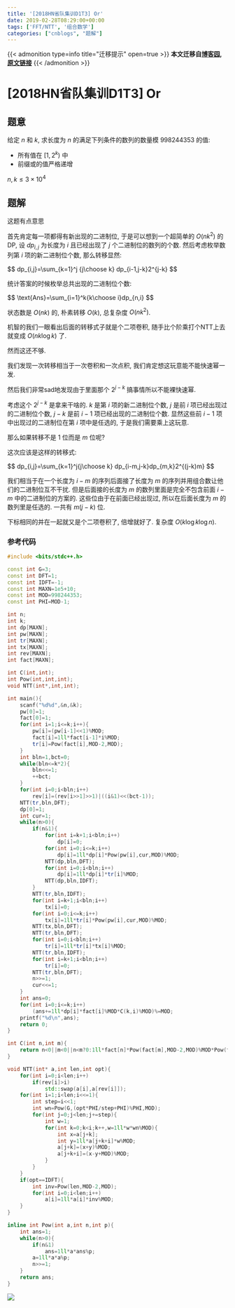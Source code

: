 ```yaml
---
title: '[2018HN省队集训D1T3] Or'
date: 2019-02-28T08:29:00+00:00
tags: ['FFT/NTT', '组合数学']
categories: ["cnblogs", "题解"]
---
```

{{< admonition type=info title="迁移提示" open=true >}}
**本文迁移自[博客园](https://rvalue.cnblogs.com), [原文链接](http://www.cnblogs.com/rvalue/archive/2019/02/28/10451243.html)**
{{< /admonition >}}

# [2018HN省队集训D1T3] Or

## 题意

给定 $n$ 和 $k$, 求长度为 $n$ 的满足下列条件的数列的数量模 $998244353$ 的值:

- 所有值在 $[1,2^k)$ 中
- 前缀或的值严格递增

$n,k\le 3\times 10^4$

## 题解

这题有点意思

首先肯定每一项都得有新出现的二进制位, 于是可以想到一个超简单的 $O(nk^2)$ 的DP, 设 $dp_{i,j}$ 为长度为 $i$ 且已经出现了 $j$ 个二进制位的数列的个数. 然后考虑枚举数列第 $i$ 项的新二进制位个数, 那么转移显然:

<div>
$$
dp_{i,j}=\sum_{k=1}^j {j\choose k} dp_{i-1,j-k}2^{j-k}
$$
</div>

统计答案的时候枚举总共出现的二进制位个数:

<div>
$$
\text{Ans}=\sum_{i=1}^k{k\choose i}dp_{n,i}
$$
</div>

状态数是 $O(nk)$ 的, 朴素转移 $O(k)$, 总复杂度 $O(nk^2)$.

机智的我们一眼看出后面的转移式子就是个二项卷积, 随手比个阶乘打个NTT上去就变成 $O(nk\log k)$ 了.

然而这还不够.

我们发现一次转移相当于一次卷积和一次点积, 我们肯定想这玩意能不能快速幂一发.

然后我们非常sad地发现由于里面那个 $2^{j-k}$ 搞事情所以不能裸快速幂.

考虑这个 $2^{j-k}$ 是拿来干啥的. $k$ 是第 $i$ 项的新二进制位个数, $j$ 是前 $i$ 项已经出现过的二进制位个数, $j-k$ 是前 $i-1$ 项已经出现的二进制位个数. 显然这些前 $i-1$ 项中出现过的二进制位在第 $i$ 项中是任选的, 于是我们需要乘上这玩意.

那么如果转移不是 $1$ 位而是 $m$ 位呢?

这次应该是这样的转移式:

<div>
$$
dp_{i,j}=\sum_{k=1}^j{j\choose k} dp_{i-m,j-k}dp_{m,k}2^{(j-k)m}
$$
</div>

我们相当于在一个长度为 $i-m$ 的序列后面接了长度为 $m$ 的序列并用组合数让他们的二进制位互不干扰. 但是后面接的长度为 $m$ 的数列里面是完全不包含前面 $i-m$ 中的二进制位的方案的. 这些位由于在前面已经出现过, 所以在后面长度为 $m$ 的数列里是任选的. 一共有 $m(j-k)$ 位.

下标相同的并在一起就又是个二项卷积了, 倍增就好了. 复杂度 $O(k \log k \log n)$.

### 参考代码

```cpp
#include <bits/stdc++.h>

const int G=3;
const int DFT=1;
const int IDFT=-1;
const int MAXN=1e5+10;
const int MOD=998244353;
const int PHI=MOD-1;

int n;
int k;
int dp[MAXN];
int pw[MAXN];
int tr[MAXN];
int tx[MAXN];
int rev[MAXN];
int fact[MAXN];

int C(int,int);
int Pow(int,int,int);
void NTT(int*,int,int);

int main(){
	scanf("%d%d",&n,&k);
	pw[0]=1;
	fact[0]=1;
	for(int i=1;i<=k;i++){
		pw[i]=(pw[i-1]<<1)%MOD;
		fact[i]=1ll*fact[i-1]*i%MOD;
		tr[i]=Pow(fact[i],MOD-2,MOD);
	}
	int bln=1,bct=0;
	while(bln<=k*2){
		bln<<=1;
		++bct;
	}
	for(int i=0;i<bln;i++)
		rev[i]=(rev[i>>1]>>1)|((i&1)<<(bct-1));
	NTT(tr,bln,DFT);
	dp[0]=1;
	int cur=1;
	while(n>0){
		if(n&1){
			for(int i=k+1;i<bln;i++)
				dp[i]=0;
			for(int i=0;i<=k;i++)
				dp[i]=1ll*dp[i]*Pow(pw[i],cur,MOD)%MOD;
			NTT(dp,bln,DFT);
			for(int i=0;i<bln;i++)
				dp[i]=1ll*dp[i]*tr[i]%MOD;
			NTT(dp,bln,IDFT);
		}
		NTT(tr,bln,IDFT);
		for(int i=k+1;i<bln;i++)
			tx[i]=0;
		for(int i=0;i<=k;i++)
			tx[i]=1ll*tr[i]*Pow(pw[i],cur,MOD)%MOD;
		NTT(tx,bln,DFT);
		NTT(tr,bln,DFT);
		for(int i=0;i<bln;i++)
			tr[i]=1ll*tr[i]*tx[i]%MOD;
		NTT(tr,bln,IDFT);
		for(int i=k+1;i<bln;i++)
			tr[i]=0;
		NTT(tr,bln,DFT);
		n>>=1;
		cur<<=1;
	}
	int ans=0;
	for(int i=0;i<=k;i++)
		(ans+=1ll*dp[i]*fact[i]%MOD*C(k,i)%MOD)%=MOD;
	printf("%d\n",ans);
	return 0;
}

int C(int n,int m){
	return n<0||m<0||n<m?0:1ll*fact[n]*Pow(fact[m],MOD-2,MOD)%MOD*Pow(fact[n-m],MOD-2,MOD)%MOD;
}

void NTT(int* a,int len,int opt){
	for(int i=0;i<len;i++)
		if(rev[i]>i)
			std::swap(a[i],a[rev[i]]);
	for(int i=1;i<len;i<<=1){
		int step=i<<1;
		int wn=Pow(G,(opt*PHI/step+PHI)%PHI,MOD);
		for(int j=0;j<len;j+=step){
			int w=1;
			for(int k=0;k<i;k++,w=1ll*w*wn%MOD){
				int x=a[j+k];
				int y=1ll*a[j+k+i]*w%MOD;
				a[j+k]=(x+y)%MOD;
				a[j+k+i]=(x-y+MOD)%MOD;
			}
		}
	}
	if(opt==IDFT){
		int inv=Pow(len,MOD-2,MOD);
		for(int i=0;i<len;i++)
			a[i]=1ll*a[i]*inv%MOD;
	}
}

inline int Pow(int a,int n,int p){
	int ans=1;
	while(n>0){
		if(n&1)
			ans=1ll*a*ans%p;
		a=1ll*a*a%p;
		n>>=1;
	}
	return ans;
}

```

![](https://i.loli.net/2018/09/02/5b8ba38843247.png)
